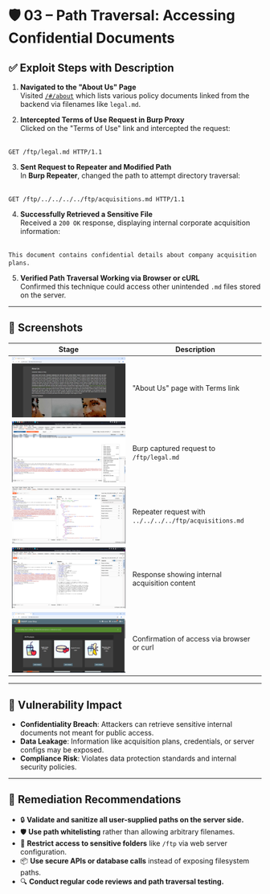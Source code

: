 
# 🛡️ 03 – Path Traversal: Accessing Confidential Documents

## ✅ Exploit Steps with Description

1. **Navigated to the "About Us" Page**  
   Visited [`/#/about`](http://192.168.0.105:3000/#/about) which lists various policy documents linked from the backend via filenames like `legal.md`.

2. **Intercepted Terms of Use Request in Burp Proxy**  
   Clicked on the "Terms of Use" link and intercepted the request:
```

GET /ftp/legal.md HTTP/1.1

```

3. **Sent Request to Repeater and Modified Path**  
In **Burp Repeater**, changed the path to attempt directory traversal:
```

GET /ftp/../../../../ftp/acquisitions.md HTTP/1.1

```

4. **Successfully Retrieved a Sensitive File**  
Received a `200 OK` response, displaying internal corporate acquisition information:
```

This document contains confidential details about company acquisition plans.

```

5. **Verified Path Traversal Working via Browser or cURL**  
Confirmed this technique could access other unintended `.md` files stored on the server.

---

## 📸 Screenshots

| Stage | Description |
|-------|-------------|
| ![1](./01-about-page-terms-link.png) | "About Us" page with Terms link |
| ![2](./02-burp-proxy-legal.md-request.png) | Burp captured request to `/ftp/legal.md` |
| ![3](./03-repeater-path-traversal-input.png) | Repeater request with `../../../../ftp/acquisitions.md` |
| ![4](./04-repeater-200-ok-aquisitions.png) | Response showing internal acquisition content |
| ![5](./05-browser-confirm-success.png) | Confirmation of access via browser or curl |

---

## 🔐 Vulnerability Impact

- **Confidentiality Breach**: Attackers can retrieve sensitive internal documents not meant for public access.
- **Data Leakage**: Information like acquisition plans, credentials, or server configs may be exposed.
- **Compliance Risk**: Violates data protection standards and internal security policies.

---

## 🔁 Remediation Recommendations

- 🔒 **Validate and sanitize all user-supplied paths on the server side.**
- 🛡️ **Use path whitelisting** rather than allowing arbitrary filenames.
- 🚫 **Restrict access to sensitive folders** like `/ftp` via web server configuration.
- 📦 **Use secure APIs or database calls** instead of exposing filesystem paths.
- 🔍 **Conduct regular code reviews and path traversal testing.**


